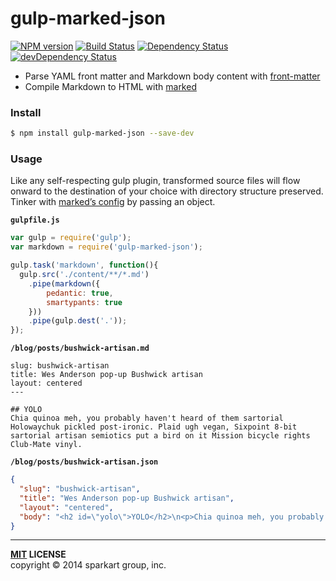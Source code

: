 # gulp-marked-json

[![NPM version](https://img.shields.io/npm/v/gulp-marked-json.svg?style=flat-square)](https://www.npmjs.com/package/gulp-marked-json)
[![Build Status](https://img.shields.io/travis/minwe/gulp-marked-json.svg?style=flat-square)](https://travis-ci.org/minwe/gulp-marked-json)
[![Dependency Status](https://img.shields.io/david/minwe/gulp-marked-json.svg?style=flat-square)](https://david-dm.org/minwe/gulp-marked-json)
[![devDependency Status](https://img.shields.io/david/dev/minwe/gulp-marked-json.svg?style=flat-square)](https://david-dm.org/minwe/gulp-marked-json#info=devDependencies)

- Parse YAML front matter and Markdown body content with [front-matter][front-matter]
- Compile Markdown to HTML with [marked][marked]

### Install

```bash
$ npm install gulp-marked-json --save-dev
```

### Usage

Like any self-respecting gulp plugin, transformed source files will flow onward to the destination of your choice with directory structure preserved. Tinker with [marked’s config][marked-config] by passing an object.

**`gulpfile.js`**

```javascript
var gulp = require('gulp');
var markdown = require('gulp-marked-json');

gulp.task('markdown', function(){
  gulp.src('./content/**/*.md')
    .pipe(markdown({
        pedantic: true,
        smartypants: true
    }))
    .pipe(gulp.dest('.'));
});
```

**`/blog/posts/bushwick-artisan.md`**

    slug: bushwick-artisan
    title: Wes Anderson pop-up Bushwick artisan
    layout: centered
    ---

    ## YOLO
    Chia quinoa meh, you probably haven't heard of them sartorial Holowaychuk pickled post-ironic. Plaid ugh vegan, Sixpoint 8-bit sartorial artisan semiotics put a bird on it Mission bicycle rights Club-Mate vinyl.

**`/blog/posts/bushwick-artisan.json`**

```json
{
  "slug": "bushwick-artisan",
  "title": "Wes Anderson pop-up Bushwick artisan",
  "layout": "centered",
  "body": "<h2 id=\"yolo\">YOLO</h2>\n<p>Chia quinoa meh, you probably haven't heard of them sartorial Holowaychuk pickled post-ironic. Plaid ugh vegan, Sixpoint 8-bit sartorial artisan semiotics put a bird on it Mission bicycle rights Club-Mate vinyl.</p>"
}
```

----
**[MIT](LICENSE) LICENSE** <br>
copyright &copy; 2014 sparkart group, inc.

[gulp-util]: https://github.com/gulpjs/gulp-util#buffercb
[front-matter]: https://github.com/jxson/front-matter
[marked]: https://github.com/chjj/marked
[marked-config]: https://github.com/lepture/markit#usage
[handlebars]: https://github.com/wycats/handlebars.js
[circleci]: https://circleci.com/gh/SparkartGroupInc/gulp-markdown-to-json.png?style=shield&circle-token=8bf33da398b8ab296fe670c81b3fecbae1471e25
